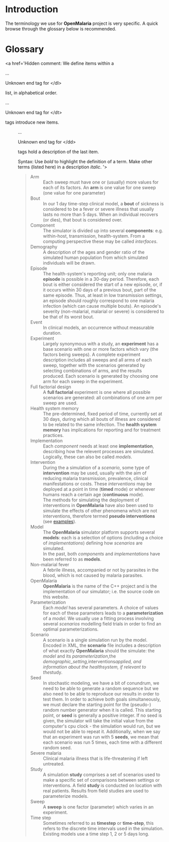 # Introduction #

The terminology we use for **OpenMalaria** project is very specific. A quick browse through the glossary below is recommended.


# Glossary #

<a href='Hidden comment: 
We define items within a <dl>...

Unknown end tag for &lt;/dl&gt;

 list, in alphabetical order.
<dt>...

Unknown end tag for &lt;/dt&gt;

 tags introduce new items.
<dd>...

Unknown end tag for &lt;/dd&gt;

 tags hold a description of the last item.

Syntax:
Use *bold* to highlight the definition of a term.
Make other terms (listed here) in a description _italic_.
'></a>

<dl>
<blockquote><dt>Arm</dt>
<dd>Each sweep must have one or (usually) more values for each of its factors. An <b>arm</b> is one value for one sweep (one value for one parameter)</dd>
<dt>Bout</dt>
<dd>In our 1 day time-step clinical model, a <b>bout</b> of sickness is considered to be a fever or severe illness that usually lasts no more than 5 days. When an individual recovers (or dies), that bout is considered over. </dd>
<dt>Component</dt>
<dd>The simulator is divided up into several <b>components</b>: e.g. within-host, transmission, health-system. From a computing perspective these may be called <i>interfaces</i>.</dd>
<dt>Demography</dt>
<dd>A description of the ages and gender ratio of the simulated human population from which simulated individuals will be drawn.</dd>
<dt>Episode</dt>
<dd>The health-system's reporting unit; only one malaria <b>episode</b> is possible in a 30-day period. Therefore, each bout is either considered the start of a new episode, or, if it occurs within 30 days of a previous bout, part of the same episode. Thus, at least in low transmission settings, an episode should roughly correspond to one malaria infection (which can cause multiple bouts). An episode's severity (non-malarial, malarial or severe) is considered to be that of its worst bout.</dd>
<dt>Event</dt>
<dd>In clinical models, an occurrence without measurable duration.</dd>
<dt>Experiment</dt>
<dd>Largely synonymous with a study, an <b>experiment</b> has a base scenario with one or more factors which vary (the factors being sweeps). A complete experiment description includes all sweeps and all arms of each sweep, together with the scenarios generated by selecting combinations of arms, and the results produced. Each scenario is generated by choosing one arm for each sweep in the experiment.</dd>
<dt>Full factorial design</dt>
<dd>A <b>full factorial</b> experiment is one where all possible scenarios are generated: all combinations of one arm per sweep are used.</dd>
<dt>Health system memory</dt>
<dd>The pre-determined, fixed period of time, currently set at 30 days, during which all bouts of illness are considered to be related to the same infection. The <b>health system memory</b> has implications for reporting and for treatment practices.</dd>
<dt>Implementation</dt>
<dd>Each <i>component</i> needs at least one <b>implementation</b>, describing how the relevent processes are simulated. Logically, these can also be called <i>models</i>.</dd>
<dt>Intervention</dt>
<dd>During the a simulation of a <i>scenario</i>, some type of <b>intervention</b> may be used, usually with the aim of reducing malaria transmission, prevalence, clinical manifestations or costs. These <i>interventions</i> may be deployed at a point in time (<b>timed</b> mode) or whenever humans reach a certain age (<b>continuous</b> mode).</dd>
<dd>The methods for simulating the deployment of interventions in <b>OpenMalaria</b> have also been used to simulate the effects of other phenomena which are not interventions, therefore termed <b>pseudo interventions</b> (see <a href='ModelInterventions#Pseudo_interventions.md'>examples</a>).</dd>
<dt>Model</dt>
<dd>The <b>OpenMalaria</b> simulator platform supports several <b>models</b>: each is a selection of options (including a choice of <i>implementations</i>) defining how <i>scenarios</i> are simulated. </dd>
<dd>In the past, both <i>components</i> and <i>implementations</i> have been referred to as <b>models</b>.</dd>
<dt>Non-malarial fever</dt>
<dd>A febrile illness, accompanied or not by parasites in the blood, which is not caused by malaria parasites.</dd>
<dt>OpenMalaria</dt>
<dd><b>OpenMalaria</b> is the name of the C++ project and is the implementation of our simulator; i.e. the source code on this website.</dd>
<dt>Parameterization</dt>
<dd>Each <i>model</i> has several parameters. A choice of values for each of these parameters leads to a <b>parameterization</b> of a <i>model</i>. We usually use a fitting process involving several <i>scenarios</i> modelling field trials in order to find an optimal parameterizations.</dd>
<dt>Scenario</dt>
<dd>A scenario is a single simulation run by the model.  Encoded in XML, the <b>scenario</b> file includes a description of what exactly <b>OpenMalaria</b> should the simulate: the <i>model</i> and  its <i>parameterization</i>,the <i>demographic_setting,</i>interventions<i>applied, and information about the healthsystem, if relevant to the</i>study<i>.</dd></i><dt>Seed</dt>
<dd>In stochastic modeling, we have a bit of conundrum, we need to be able to generate a random sequence but we also need to be able to reproduce our results in order to test them.  In order to achieve both goals simultaneously, we must declare the starting point for the (pseudo-) random number generator when it is called. This starting point, or <b>seed</b> is generally a positive integer. If no seed is given, the simulator will take the initial value from the computer's cpu clock - the simulation would run, but we would not be able to repeat it. Additionally, when we say that an experiment was run with 5 <b>seeds</b>, we mean that each scenario was run 5 times, each time with a different random seed.</dd>
<dt>Severe malaria</dt>
<dd>Clinical malaria illness that is life-threatening if left untreated.</dd>
<dt>Study</dt>
<dd>A simulation <b>study</b> comprises a set of scenarios used to make a specific set of comparisons between settings or interventions.  A field <b>study</b> is conducted on location with real patients. Results from field studies are used to parameterize models.</dd>
<dt>Sweep</dt>
<dd>A <b>sweep</b> is one factor (parameter) which varies in an experiment.</dd>
<dt>Time step</dt>
<dd>Sometimes referred to as <b>timestep</b> or <b>time-step</b>, this refers to the discrete time intervals used in the simulation. Existing models use a time step 1, 2 or 5 days long.</dd>
</dl>